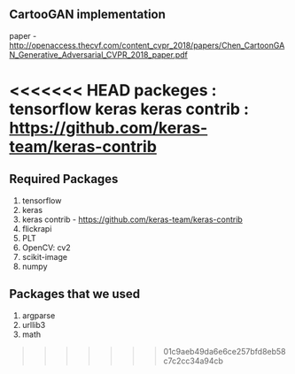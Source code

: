 ## CartooGAN implementation

paper -  http://openaccess.thecvf.com/content_cvpr_2018/papers/Chen_CartoonGAN_Generative_Adversarial_CVPR_2018_paper.pdf

<<<<<<< HEAD
packeges : 
	 tensorflow
	 keras
	 keras contrib : https://github.com/keras-team/keras-contrib
=======
## Required Packages
1. tensorflow
2. keras
3. keras contrib - https://github.com/keras-team/keras-contrib
4. flickrapi
5. PLT
6. OpenCV: cv2
7. scikit-image
8. numpy

## Packages that we used
1. argparse
2. urllib3
3. math
>>>>>>> 01c9aeb49da6e6ce257bfd8eb58c7c2cc34a94cb
